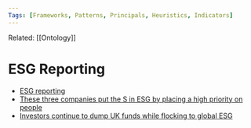 ```yaml
---
Tags: [Frameworks, Patterns, Principals, Heuristics, Indicators]
---
```

Related: [[Ontology]]
# ESG Reporting
- [ESG reporting](https://www.lseg.com/sites/default/files/content/images/Green_Finance/ESG/2018/February/LSEG_ESG_report_January_2018.pdf)
- [These three companies put the S in ESG by placing a high priority on people](https://www.barrons.com/articles/these-three-companies-put-the-s-in-esg-by-placing-a-high-priority-on-people-51593216121)
- [Investors continue to dump UK funds while flocking to global ESG](https://www.trustnet.com/news/7465803/investors-continue-to-dump-uk-funds-while-flocking-to-global-esg)
